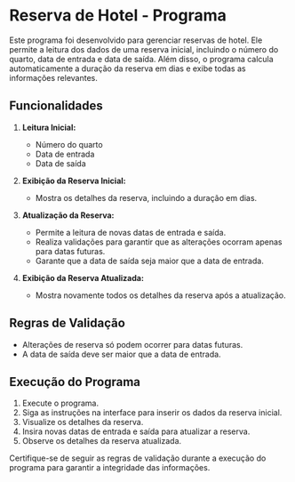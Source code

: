 # Reserva de Hotel - Programa

Este programa foi desenvolvido para gerenciar reservas de hotel. Ele permite a leitura dos dados de uma reserva inicial, incluindo o número do quarto, data de entrada e data de saída. Além disso, o programa calcula automaticamente a duração da reserva em dias e exibe todas as informações relevantes.

## Funcionalidades

1. **Leitura Inicial:**
   - Número do quarto
   - Data de entrada
   - Data de saída

2. **Exibição da Reserva Inicial:**
   - Mostra os detalhes da reserva, incluindo a duração em dias.

3. **Atualização da Reserva:**
   - Permite a leitura de novas datas de entrada e saída.
   - Realiza validações para garantir que as alterações ocorram apenas para datas futuras.
   - Garante que a data de saída seja maior que a data de entrada.

4. **Exibição da Reserva Atualizada:**
   - Mostra novamente todos os detalhes da reserva após a atualização.

## Regras de Validação

- Alterações de reserva só podem ocorrer para datas futuras.
- A data de saída deve ser maior que a data de entrada.

## Execução do Programa

1. Execute o programa.
2. Siga as instruções na interface para inserir os dados da reserva inicial.
3. Visualize os detalhes da reserva.
4. Insira novas datas de entrada e saída para atualizar a reserva.
5. Observe os detalhes da reserva atualizada.

Certifique-se de seguir as regras de validação durante a execução do programa para garantir a integridade das informações.